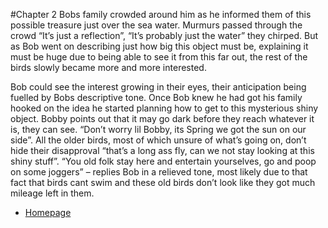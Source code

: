 #Chapter 2
   Bobs family crowded around him as he informed them of this possible treasure just over the sea water.
   Murmurs passed through the crowd “It’s just a reflection”, “It’s probably just the water” they chirped.
   But as Bob went on describing just how big this object must be, explaining it must be huge due to being able
   to see it from this far out, the rest of the birds slowly became more and more interested.

   Bob could see the interest growing in their eyes, their anticipation being fuelled by Bobs descriptive tone.
   Once Bob knew he had got his family hooked on the idea he started planning how to get to this mysterious shiny object.
   Bobby points out that it may go dark before they reach whatever it is, they can see.
   “Don’t worry lil Bobby, its Spring we got the sun on our side”. All the older birds, most of which unsure of what’s going on,
   don’t hide their disapproval “that’s a long ass fly, can we not stay looking at this shiny stuff”.
   “You old folk stay here and entertain yourselves, go and poop on some joggers” – replies Bob in a relieved tone,
   most likely due to that fact that birds cant swim and these old birds don’t look like they got much mileage left in them.

* [Homepage ](index.md)
